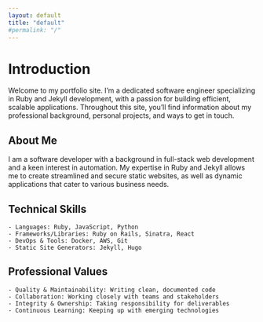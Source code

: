 ```yaml
---
layout: default
title: "default"
#permalink: "/"
---
```


# Introduction
Welcome to my portfolio site. I’m a dedicated software engineer specializing in Ruby and Jekyll development, with a passion for building efficient, scalable applications. Throughout this site, you’ll find information about my professional background, personal projects, and ways to get in touch.

## About Me
I am a software developer with a background in full-stack web development and a keen interest in automation. My expertise in Ruby and Jekyll allows me to create streamlined and secure static websites, as well as dynamic applications that cater to various business needs.

## Technical Skills
    - Languages: Ruby, JavaScript, Python
    - Frameworks/Libraries: Ruby on Rails, Sinatra, React
    - DevOps & Tools: Docker, AWS, Git
    - Static Site Generators: Jekyll, Hugo

## Professional Values
    - Quality & Maintainability: Writing clean, documented code
    - Collaboration: Working closely with teams and stakeholders
    - Integrity & Ownership: Taking responsibility for deliverables
    - Continuous Learning: Keeping up with emerging technologies

